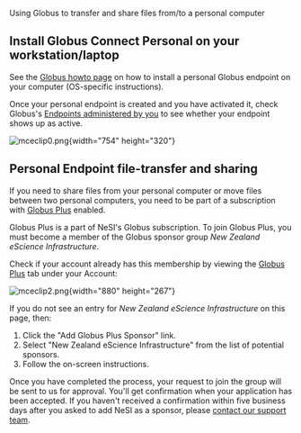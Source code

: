 Using Globus to transfer and share files from/to a personal computer

Install Globus Connect Personal on your workstation/laptop
----------------------------------------------------------

See the [Globus howto page](https://docs.globus.org/how-to/) on how to
install a personal Globus endpoint on your computer (OS-specific
instructions).

Once your personal endpoint is created and you have activated it, check
Globus\'s [Endpoints administered by
you](https://app.globus.org/endpoints?scope=administered-by-me) to see
whether your endpoint shows up as active.

![mceclip0.png](https://support.nesi.org.nz/hc/article_attachments/360002038695/mceclip0.png){width="754"
height="320"}

Personal Endpoint file-transfer and sharing
-------------------------------------------

If you need to share files from your personal computer or move files
between two personal computers, you need to be part of a subscription
with [Globus Plus](https://www.globus.org/subscriptions) enabled.

Globus Plus is a part of NeSI\'s Globus subscription. To join Globus
Plus, you must become a member of the Globus sponsor group *New Zealand
eScience Infrastructure*.

Check if your account already has this membership by viewing the [Globus
Plus](https://app.globus.org/account/plus) tab under your Account:

![mceclip2.png](https://support.nesi.org.nz/hc/article_attachments/360002147236/mceclip2.png){width="880"
height="267"}

If you do not see an entry for *New Zealand eScience Infrastructure* on
this page, then:

1.  Click the \"Add Globus Plus Sponsor\" link.
2.  Select \"New Zealand eScience Infrastructure\" from the list of
    potential sponsors.
3.  Follow the on-screen instructions.

Once you have completed the process, your request to join the group will
be sent to us for approval. You\'ll get confirmation when your
application has been accepted. If you haven\'t received a confirmation
within five business days after you asked to add NeSI as a sponsor,
please [contact our support
team](https://support.nesi.org.nz/hc/requests/new).
